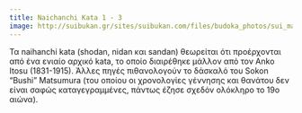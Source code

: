 ```yaml
---
title: Naichanchi Kata 1 - 3
image: http://suibukan.gr/sites/suibukan.com/files/budoka_photos/sui_matsumura.jpg?1280632962
---
```


Τα naihanchi kata (shodan, nidan και sandan) θεωρείται ότι προέρχονται από ένα ενιαίο αρχικό kata, το οποίο διαιρέθηκε μάλλον από τον Anko Itosu (1831-1915). Άλλες πηγές πιθανολογούν το δάσκαλό του Sokon “Bushi” Matsumura (του οποίου οι χρονολογίες γέννησης και θανάτου δεν είναι σαφώς καταγεγραμμένες, πάντως έζησε σχεδόν ολόκληρο το 19ο αιώνα).